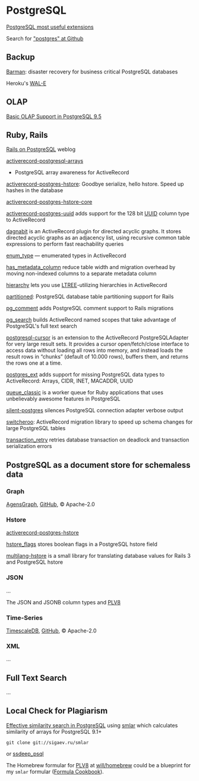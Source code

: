 # PostgreSQL

[PostgreSQL most useful extensions](http://railsware.com/blog/2012/04/23/postgresql-most-useful-extensions/)

Search for
["postgres" at Github](https://github.com/search?q=postgres&repo=&langOverride=&start_value=1&type=Repositories&language=Ruby)

## Backup ##

[Barman](http://www.pgbarman.org): disaster recovery for business critical PostgreSQL databases

Heroku's [WAL-E](https://github.com/heroku/WAL-E)


## OLAP ##

[Basic OLAP Support in PostgreSQL 9.5](http://www.thatguyfromdelhi.com/2015/05/basic-olap-support-in-postgresql.html)


## Ruby, Rails ##

[Rails on PostgreSQL](http://railsonpostgresql.com/) weblog

[activerecord-postgresql-arrays](https://github.com/funny-falcon/activerecord-postgresql-arrays)
- PostgreSQL array awareness for ActiveRecord

[activerecord-postgres-hstore](https://github.com/engageis/activerecord-postgres-hstore):
Goodbye serialize, hello hstore. Speed up hashes in the database

[activerecord-postgres-hstore-core](https://github.com/jtvjt/activerecord-postgres-hstore-core)

[activerecord-postgres-uuid](https://github.com/ivanvanderbyl/activerecord-postgres-uuid)
adds support for the 128 bit [UUID](http://www.postgresql.org/docs/current/static/uuid-ossp.html)
column type to ActiveRecord

[dagnabit](http://gitorious.org/dagnabit) is an ActiveRecord plugin for
directed acyclic graphs. It stores directed acyclic graphs as an adjacency
list, using recursive common table expressions to perform fast reachability
queries

[enum_type](https://github.com/RISCfuture/enum_type)
— enumerated types in ActiveRecord

[has\_metadata\_column](https://github.com/RISCfuture/has_metadata_column)
reduce table width and migration overhead by moving non-indexed columns to a
separate metadata column

[hierarchy](https://github.com/RISCfuture/hierarchy) lets you use
[LTREE](http://www.postgresql.org/docs/current/static/ltree.html)-utilizing
hierarchies in ActiveRecord

[partitioned](https://github.com/fiksu/partitioned): PostgreSQL database table
partitioning support for Rails

[pg_comment](https://github.com/albertosaurus/pg_comment)
adds PostgreSQL comment support to Rails migrations

[pg_search](https://github.com/Casecommons/pg_search) builds ActiveRecord
named scopes that take advantage of PostgreSQL's full text search

[postgresql-cursor](https://github.com/afair/postgresql-cursor) is an extension
to the ActiveRecord PostgreSQLAdapter for very large result sets. It provides a
cursor open/fetch/close interface to access data without loading all rows into
memory, and instead loads the result rows in “chunks” (default of 10.000 rows),
buffers them, and returns the rows one at a time.

[postgres_ext](https://github.com/dockyard/postgres_ext) adds support for
missing PostgreSQL data types to ActiveRecord: Arrays, CIDR, INET, MACADDR,
UUID

[queue_classic](https://github.com/ryandotsmith/queue_classic)
is a worker queue for Ruby applications that uses unbelievably awesome features in PostgreSQL

[silent-postgres](https://github.com/dolzenko/silent-postgres) silences
PostgreSQL connection adapter verbose output

[switcheroo](https://github.com/moneydesktop/switcheroo): ActiveRecord
migration library to speed up schema changes for large PostgreSQL tables

[transaction_retry](https://github.com/qertoip/transaction_retry) retries
database transaction on deadlock and transaction serialization errors

## PostgreSQL as a document store for schemaless data ##

### Graph ###

[AgensGraph](http://www.agensgraph.com/),
[GitHub](https://github.com/bitnine-oss/agensgraph),
© Apache-2.0

### Hstore ###

[activerecord-postgres-hstore](https://github.com/engageis/activerecord-postgres-hstore)

[hstore_flags](https://github.com/infinitysw/hstore_flags) stores boolean flags
in a PostgreSQL hstore field

[multilang-hstore](https://github.com/firebaseco/multilang-hstore) is a small
library for translating database values for Rails 3 and PostgreSQL hstore

### JSON ###

…

The JSON and JSONB column types and [PLV8](https://code.google.com/p/plv8js/)

### Time-Series ###

[TimescaleDB](https://www.timescale.com/),
[GitHub](https://github.com/timescale/timescaledb),
© Apache-2.0

### XML ###

…

## Full Text Search ##

…

## Local Check for Plagiarism ##

[Effective similarity search in PostgreSQL](http://railsware.com/blog/2012/05/10/effective-similarity-search-in-postgresql/)
using
[smlar](http://sigaev.ru/git/gitweb.cgi?p=smlar.git;a=blob;hb=HEAD;f=README)
which calculates similarity of arrays for PostgreSQL 9.1+

    git clone git://sigaev.ru/smlar

or [ssdeep_psql](https://github.com/bernerdschaefer/ssdeep_psql)

The Homebrew formular for [PLV8](https://code.google.com/p/plv8js/) at
[will/homebrew](https://github.com/will/homebrew/commit/0053e3b78bf36d20822a6da966064c905bb3c4b4)
could be a blueprint for my `smlar` formular
([Formula Cookbook](https://github.com/mxcl/homebrew/wiki/Formula-Cookbook)).
